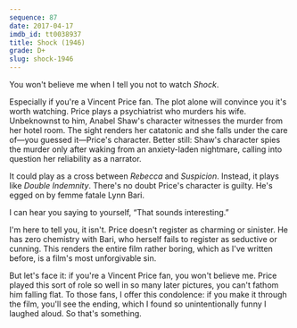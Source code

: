 ```yaml
---
sequence: 87
date: 2017-04-17
imdb_id: tt0038937
title: Shock (1946)
grade: D+
slug: shock-1946
---
```


You won't believe me when I tell you not to watch _Shock_.

Especially if you're a Vincent Price fan. The plot alone will convince you it's worth watching. Price plays a psychiatrist who murders his wife. Unbeknownst to him, Anabel Shaw's character witnesses the murder from her hotel room. The sight renders her catatonic and she falls under the care of—you guessed it—Price's character. Better still: Shaw's character spies the murder only after waking from an anxiety-laden nightmare, calling into question her reliability as a narrator.

It could play as a cross between <span data-imdb-id="tt0032976">_Rebecca_</span> and <span data-imdb-id="tt0034248">_Suspicion_</span>. Instead, it plays like <span data-imdb-id="tt0036775">_Double Indemnity_</span>. There's no doubt Price's character is guilty. He's egged on by femme fatale Lynn Bari.

I can hear you saying to yourself, “That sounds interesting.”

I'm here to tell you, it isn't. Price doesn't register as charming or sinister. He has zero chemistry with Bari, who herself fails to register as seductive or cunning. This renders the entire film rather boring, which as I've written before, is a film's most unforgivable sin.

But let's face it: if you're a Vincent Price fan, you won't believe me. Price played this sort of role so well in so many later pictures, you can't fathom him falling flat. To those fans, I offer this condolence: if you make it through the film, you'll see the ending, which I found so unintentionally funny I laughed aloud. So that's something.
